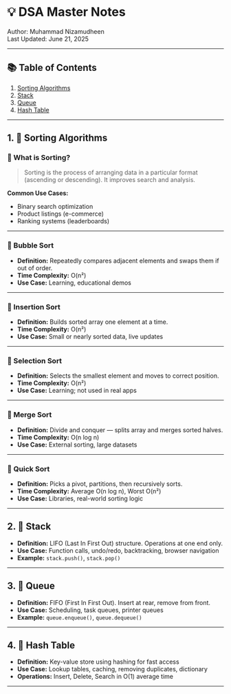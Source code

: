 # 💡 DSA Master Notes

Author: Muhammad Nizamudheen  
Last Updated: June 21, 2025

---

## 📚 Table of Contents

1. [Sorting Algorithms](#sorting-algorithms)
2. [Stack](#stack)
3. [Queue](#queue)
4. [Hash Table](#hash-table)


---

## 1. 📌 Sorting Algorithms

### 🔸 What is Sorting?
> Sorting is the process of arranging data in a particular format (ascending or descending). It improves search and analysis.

**Common Use Cases:**  
- Binary search optimization  
- Product listings (e-commerce)  
- Ranking systems (leaderboards)

---

### 🔹 Bubble Sort  
- **Definition:** Repeatedly compares adjacent elements and swaps them if out of order.
- **Time Complexity:** O(n²)
- **Use Case:** Learning, educational demos

---

### 🔹 Insertion Sort  
- **Definition:** Builds sorted array one element at a time.
- **Time Complexity:** O(n²)
- **Use Case:** Small or nearly sorted data, live updates

---

### 🔹 Selection Sort  
- **Definition:** Selects the smallest element and moves to correct position.
- **Time Complexity:** O(n²)
- **Use Case:** Learning; not used in real apps

---

### 🔹 Merge Sort  
- **Definition:** Divide and conquer — splits array and merges sorted halves.
- **Time Complexity:** O(n log n)
- **Use Case:** External sorting, large datasets

---

### 🔹 Quick Sort  
- **Definition:** Picks a pivot, partitions, then recursively sorts.
- **Time Complexity:** Average O(n log n), Worst O(n²)
- **Use Case:** Libraries, real-world sorting logic

---

## 2. 📌 Stack

- **Definition:** LIFO (Last In First Out) structure. Operations at one end only.
- **Use Case:** Function calls, undo/redo, backtracking, browser navigation
- **Example:** `stack.push()`, `stack.pop()`

---

## 3. 📌 Queue

- **Definition:** FIFO (First In First Out). Insert at rear, remove from front.
- **Use Case:** Scheduling, task queues, printer queues
- **Example:** `queue.enqueue()`, `queue.dequeue()`

---

## 4. 📌 Hash Table

- **Definition:** Key-value store using hashing for fast access
- **Use Case:** Lookup tables, caching, removing duplicates, dictionary
- **Operations:** Insert, Delete, Search in O(1) average time


---


